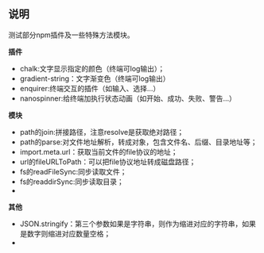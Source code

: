 ## 说明
测试部分npm插件及一些特殊方法模块。

**插件**
- chalk:文字显示指定的颜色（终端可log输出）；
- gradient-string：文字渐变色（终端可log输出）
- enquirer:终端交互的插件（如输入、选择...）
- nanospinner:给终端加执行状态动画（如开始、成功、失败、警告...）

**模块**
- path的join:拼接路径，注意resolve是获取绝对路径；
- path的parse:对文件地址解析，转成对象，包含文件名、后缀、目录地址等；
- import.meta.url：获取当前文件的file协议的地址；
- url的fileURLToPath：可以把file协议地址转成磁盘路径；
- fs的readFileSync:同步读取文件；
- fs的readdirSync:同步读取目录；
- 

**其他**
- JSON.stringify：第三个参数如果是字符串，则作为缩进对应的字符串，如果是数字则缩进对应数量空格；
- 
